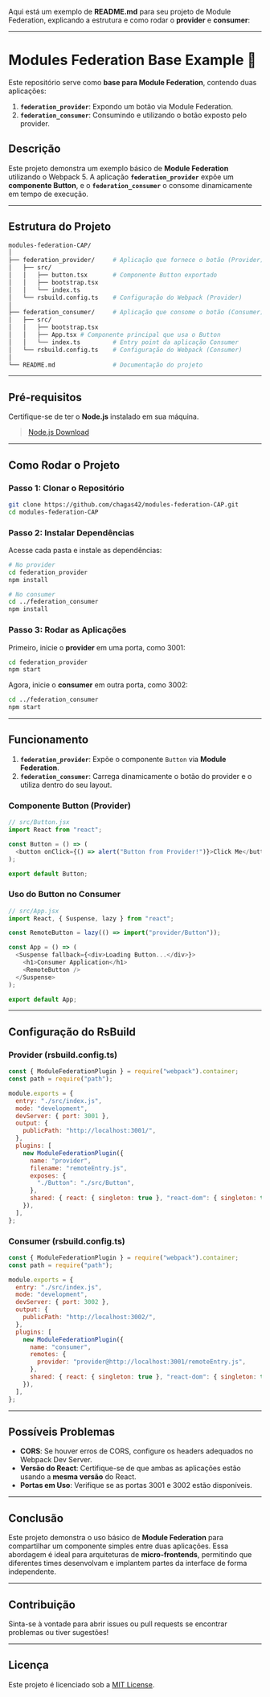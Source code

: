 Aqui está um exemplo de **README.md** para seu projeto de Module Federation, explicando a estrutura e como rodar o **provider** e **consumer**:

---

# **Modules Federation Base Example 🚀**

Este repositório serve como **base para Module Federation**, contendo duas aplicações:

1. **`federation_provider`**: Expondo um botão via Module Federation.
2. **`federation_consumer`**: Consumindo e utilizando o botão exposto pelo provider.

## **Descrição**

Este projeto demonstra um exemplo básico de **Module Federation** utilizando o Webpack 5. A aplicação **`federation_provider`** expõe um **componente Button**, e o **`federation_consumer`** o consome dinamicamente em tempo de execução.

---

## **Estrutura do Projeto**

```bash
modules-federation-CAP/
│
├── federation_provider/     # Aplicação que fornece o botão (Provider)
│   ├── src/
│   │   ├── button.tsx       # Componente Button exportado
│   │   ├── bootstrap.tsx
│   │   └── index.ts
│   └── rsbuild.config.ts    # Configuração do Webpack (Provider)
│
├── federation_consumer/     # Aplicação que consome o botão (Consumer)
│   ├── src/
│   │   ├── bootstrap.tsx
│   │   ├── App.tsx # Componente principal que usa o Button
│   │   └── index.ts         # Entry point da aplicação Consumer
│   └── rsbuild.config.ts    # Configuração do Webpack (Consumer)
│
└── README.md                # Documentação do projeto
```

---

## **Pré-requisitos**

Certifique-se de ter o **Node.js** instalado em sua máquina.

> [Node.js Download](https://nodejs.org)

---

## **Como Rodar o Projeto**

### **Passo 1: Clonar o Repositório**

```bash
git clone https://github.com/chagas42/modules-federation-CAP.git
cd modules-federation-CAP
```

### **Passo 2: Instalar Dependências**

Acesse cada pasta e instale as dependências:

```bash
# No provider
cd federation_provider
npm install

# No consumer
cd ../federation_consumer
npm install
```

### **Passo 3: Rodar as Aplicações**

Primeiro, inicie o **provider** em uma porta, como 3001:

```bash
cd federation_provider
npm start
```

Agora, inicie o **consumer** em outra porta, como 3002:

```bash
cd ../federation_consumer
npm start
```

---

## **Funcionamento**

1. **`federation_provider`**: Expõe o componente `Button` via **Module Federation**.
2. **`federation_consumer`**: Carrega dinamicamente o botão do provider e o utiliza dentro do seu layout.

### **Componente Button (Provider)**

```javascript
// src/Button.jsx
import React from "react";

const Button = () => (
  <button onClick={() => alert("Button from Provider!")}>Click Me</button>
);

export default Button;
```

### **Uso do Button no Consumer**

```javascript
// src/App.jsx
import React, { Suspense, lazy } from "react";

const RemoteButton = lazy(() => import("provider/Button"));

const App = () => (
  <Suspense fallback={<div>Loading Button...</div>}>
    <h1>Consumer Application</h1>
    <RemoteButton />
  </Suspense>
);

export default App;
```

---

## **Configuração do RsBuild**

### **Provider (rsbuild.config.ts)**

```javascript
const { ModuleFederationPlugin } = require("webpack").container;
const path = require("path");

module.exports = {
  entry: "./src/index.js",
  mode: "development",
  devServer: { port: 3001 },
  output: {
    publicPath: "http://localhost:3001/",
  },
  plugins: [
    new ModuleFederationPlugin({
      name: "provider",
      filename: "remoteEntry.js",
      exposes: {
        "./Button": "./src/Button",
      },
      shared: { react: { singleton: true }, "react-dom": { singleton: true } },
    }),
  ],
};
```

### **Consumer (rsbuild.config.ts)**

```javascript
const { ModuleFederationPlugin } = require("webpack").container;
const path = require("path");

module.exports = {
  entry: "./src/index.js",
  mode: "development",
  devServer: { port: 3002 },
  output: {
    publicPath: "http://localhost:3002/",
  },
  plugins: [
    new ModuleFederationPlugin({
      name: "consumer",
      remotes: {
        provider: "provider@http://localhost:3001/remoteEntry.js",
      },
      shared: { react: { singleton: true }, "react-dom": { singleton: true } },
    }),
  ],
};
```

---

## **Possíveis Problemas**

- **CORS**: Se houver erros de CORS, configure os headers adequados no Webpack Dev Server.
- **Versão do React**: Certifique-se de que ambas as aplicações estão usando a **mesma versão** do React.
- **Portas em Uso**: Verifique se as portas 3001 e 3002 estão disponíveis.

---

## **Conclusão**

Este projeto demonstra o uso básico de **Module Federation** para compartilhar um componente simples entre duas aplicações. Essa abordagem é ideal para arquiteturas de **micro-frontends**, permitindo que diferentes times desenvolvam e implantem partes da interface de forma independente.

---

## **Contribuição**

Sinta-se à vontade para abrir issues ou pull requests se encontrar problemas ou tiver sugestões!

---

## **Licença**

Este projeto é licenciado sob a [MIT License](LICENSE).
